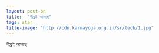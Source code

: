 ```yaml
---
layout: post-bn
title:  "শীঘ্রই আসছে"
tags: star
title-image: "http://cdn.karmayoga.org.in/sr/tech/1.jpg"
---
```

শীঘ্রই আসছে